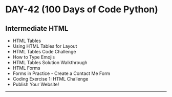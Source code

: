 # DAY-42 (100 Days of Code Python)

## Intermediate HTML

* HTML Tables                     <!-- https://developer.mozilla.org/en-US/docs/Web/HTML/Element/table -->
* Using HTML Tables for Layout
* HTML Tables Code Challenge
* How to Type Emojis
* HTML Tables Solution Walkthrough
* HTML Forms                      <!-- https://developer.mozilla.org/en-US/docs/Web/HTML/Element/form -->
* Forms in Practice - Create a Contact Me Form
* Coding Exercise 1: HTML Challenge
* Publish Your Website!           <!-- https://aniruddh-482.github.io/CV/ -->
<hr>

